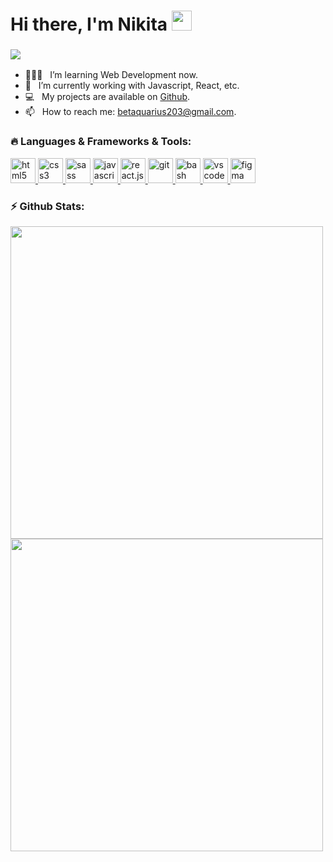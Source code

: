 <h1>
  Hi there, I'm Nikita <img src="https://github.com/blackcater/blackcater/raw/main/images/Hi.gif" height="32"/>
</h1>
<h3>
   <img src="https://readme-typing-svg.herokuapp.com?size=26&color=F0E23E&lines=Nice+to+meet+you!">
</h3>


- 👨🏻‍💻 &nbsp; I’m learning Web Development now.
- 🌱 &nbsp; I’m currently working with Javascript, React, etc.
- 💻 &nbsp; My projects are available on [Github](https://github.com/spykius).
- 📫 &nbsp; How to reach me: betaquarius203@gmail.com.

### 🔥 Languages & Frameworks & Tools:
<p align="left"> 
  <a href="https://www.w3.org/html/" target="_blank" rel="noreferrer"> <img src="https://user-images.githubusercontent.com/94822920/158163017-42ab343e-72f6-4039-8b2a-a5b1749383a5.svg" alt="html5" width="40" height="40"/> </a> 
  <a href="https://www.w3schools.com/css/" target="_blank" rel="noreferrer"> <img src="https://user-images.githubusercontent.com/94822920/158162999-26f8670a-7347-49e3-9f32-846d5d779556.svg" alt="css3" width="40" height="40"/> </a> 
  <a href="https://sass-lang.com/" target="_blank" rel="noreferrer"> <img src="https://user-images.githubusercontent.com/94822920/158166036-d9155c40-bb99-4cda-8b9d-ca2605752df3.svg" alt="sass" width="40" height="40"/> </a>   
  <a href="https://www.w3schools.com/js/" target="_blank" rel="noreferrer"> <img src="https://user-images.githubusercontent.com/94822920/158165415-2eb68985-5279-49b5-b561-618f51e37fac.svg" alt="javascript" width="40" height="40"/> </a> 
  <a href="https://reactjs.org/" target="_blank" rel="noreferrer"> <img src="https://user-images.githubusercontent.com/94822920/158166025-c2e31aca-c16b-4e77-aab3-bf842ac62749.svg" alt="react.js" width="40" height="40"/> </a> 
  <a href="https://git-scm.com/" target="_blank" rel="noreferrer"> <img src="https://user-images.githubusercontent.com/94822920/158162850-b8276f15-6fa4-4436-bef2-b67b676ac01f.svg" alt="git" width="40" height="40"/> </a>   
  <a href="http://www.gnu.org/software/bash/" target="_blank" rel="noreferrer"> <img src="https://user-images.githubusercontent.com/94822920/158162985-f0759304-d91c-4edc-b804-3aa9d9037bcd.svg" alt="bash" width="40" height="40"/> </a> 
  <a href="https://code.visualstudio.com/" target="_blank" rel="noreferrer"> <img src="https://user-images.githubusercontent.com/94822920/158163028-1b9787bb-ae6c-4e8f-97c7-1c8a0ffaa203.svg" alt="vscode" width="40" height="40"/> </a> 
  <a href="https://www.figma.com/" target="_blank" rel="noreferrer"> <img src="https://user-images.githubusercontent.com/94822920/158163003-27cff123-6de3-435d-8cbf-932e41e6fe05.svg" alt="figma" width="40" height="40"/> </a> 
</p>

### ⚡ Github Stats:
<p align="left">	
  <img width=500 src="https://github-readme-stats.vercel.app/api?username=enk4y&show_icons=true&theme=react&border_color=61dafb&hide_border=true"" />
  <img width=500 src="https://github-readme-stats.vercel.app/api/top-langs/?username=enk4y&title_color=61dafb&text_color=ffffff&icon_color=61dafb&bg_color=20232a&langs_count=8&layout=compact&border_color=61dafb&hide_border=true" />
</p>
